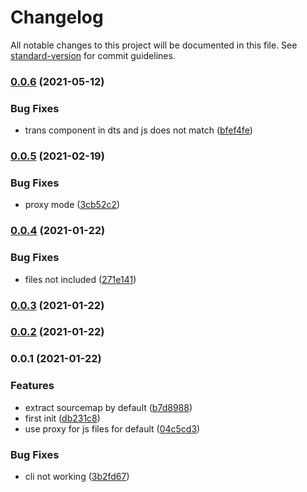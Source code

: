 # Changelog

All notable changes to this project will be documented in this file. See [standard-version](https://github.com/conventional-changelog/standard-version) for commit guidelines.

### [0.0.6](https://github.com/Jack-Works/i18n-codegen/compare/v0.0.5...v0.0.6) (2021-05-12)


### Bug Fixes

* trans component in dts and js does not match ([bfef4fe](https://github.com/Jack-Works/i18n-codegen/commit/bfef4fed5e59ec0990fa740fcdf202faeb8c0c0b))

### [0.0.5](https://github.com/Jack-Works/i18n-codegen/compare/v0.0.4...v0.0.5) (2021-02-19)


### Bug Fixes

* proxy mode ([3cb52c2](https://github.com/Jack-Works/i18n-codegen/commit/3cb52c20385487fec25e17ee2321f3e42813e536))

### [0.0.4](https://github.com/Jack-Works/i18n-codegen/compare/v0.0.3...v0.0.4) (2021-01-22)


### Bug Fixes

* files not included ([271e141](https://github.com/Jack-Works/i18n-codegen/commit/271e141f7993e091bc14bcb882e8d3d2570ee2a2))

### [0.0.3](https://github.com/Jack-Works/i18n-codegen/compare/v0.0.2...v0.0.3) (2021-01-22)

### [0.0.2](https://github.com/Jack-Works/i18n-codegen/compare/v0.0.1...v0.0.2) (2021-01-22)

### 0.0.1 (2021-01-22)


### Features

* extract sourcemap by default ([b7d8988](https://github.com/Jack-Works/i18n-codegen/commit/b7d898829f3d87fa9f7001f9ff5020be6f28c269))
* first init ([db231c8](https://github.com/Jack-Works/i18n-codegen/commit/db231c8cde8b10e031f81384bacb6bd1c30c647f))
* use proxy for js files for default ([04c5cd3](https://github.com/Jack-Works/i18n-codegen/commit/04c5cd3c1c77bc76a647201fd60d6bf207ca354f))


### Bug Fixes

* cli not working ([3b2fd67](https://github.com/Jack-Works/i18n-codegen/commit/3b2fd670b53ffdea33809815285b6cd472b6b131))

